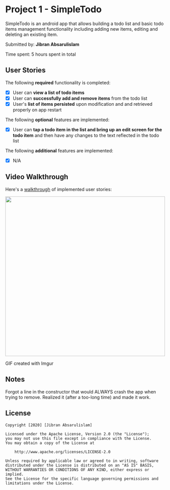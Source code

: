 # Project 1 - SimpleTodo

SimpleTodo is an android app that allows building a todo list and basic todo items management functionality including adding new items, editing and deleting an existing item.

Submitted by: **Jibran Absarulislam**

Time spent: 5 hours spent in total

## User Stories

The following **required** functionality is completed:

* [x] User can **view a list of todo items**
* [x] User can **successfully add and remove items** from the todo list
* [x] User's **list of items persisted** upon modification and and retrieved properly on app restart

The following **optional** features are implemented:

* [x] User can **tap a todo item in the list and bring up an edit screen for the todo item** and then have any changes to the text reflected in the todo list

The following **additional** features are implemented:

* [x] N/A

## Video Walkthrough

Here's a [walkthrough](https://imgur.com/a/UpkFFMI) of implemented user stories:

<img src="https://imgur.com/a/UpkFFMI.gif" width=500><br>

GIF created with Imgur

## Notes

Forgot a line in the constructor that would ALWAYS crash the app when trying to remove. Realized it (after a too-long time) and made it work.

## License

    Copyright [2020] [Jibran Absarulislam]

    Licensed under the Apache License, Version 2.0 (the "License");
    you may not use this file except in compliance with the License.
    You may obtain a copy of the License at

        http://www.apache.org/licenses/LICENSE-2.0

    Unless required by applicable law or agreed to in writing, software
    distributed under the License is distributed on an "AS IS" BASIS,
    WITHOUT WARRANTIES OR CONDITIONS OF ANY KIND, either express or implied.
    See the License for the specific language governing permissions and
    limitations under the License.
